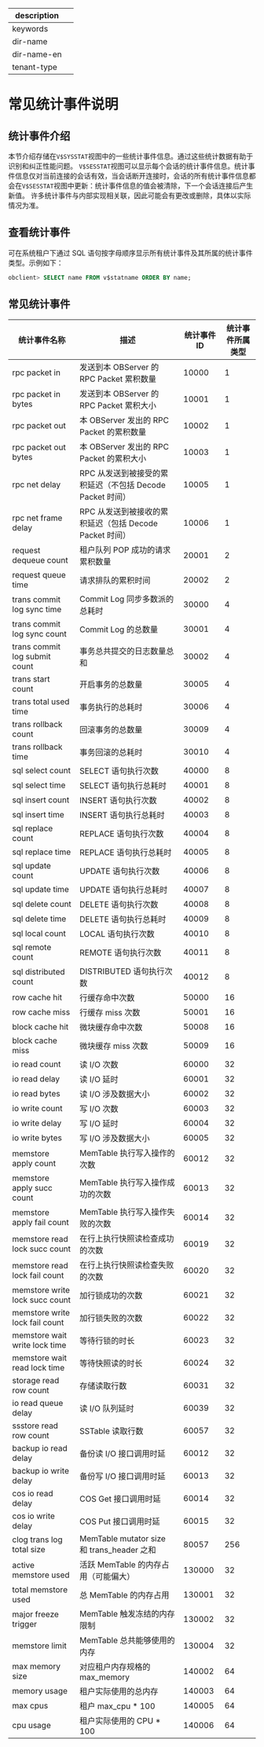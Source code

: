 |description||
|---|---|
|keywords||
|dir-name||
|dir-name-en||
|tenant-type||

# 常见统计事件说明

## 统计事件介绍

本节介绍存储在`V$SYSSTAT`视图中的一些统计事件信息。通过这些统计数据有助于识别和纠正性能问题。
`V$SESSTAT`视图可以显示每个会话的统计事件信息。统计事件信息仅对当前连接的会话有效，当会话断开连接时，会话的所有统计事件信息都会在`V$SESSTAT`视图中更新：统计事件信息的值会被清除，下一个会话连接后产生新值。
许多统计事件与内部实现相关联，因此可能会有更改或删除，具体以实际情况为准。

## 查看统计事件

可在系统租户下通过 SQL 语句按字母顺序显示所有统计事件及其所属的统计事件类型。示例如下：

```sql
obclient> SELECT name FROM v$statname ORDER BY name;
```

## 常见统计事件

| 统计事件名称 | 描述 | 统计事件 ID | 统计事件所属类型 |
| --- | --- | --- | --- |
| rpc packet in | 发送到本 OBServer 的 RPC Packet 累积数量 | 10000 | 1 |
| rpc packet in bytes | 发送到本 OBServer 的 RPC Packet 累积大小 | 10001 | 1 |
| rpc packet out | 本 OBServer 发出的 RPC Packet 的累积数量 | 10002 | 1 |
| rpc packet out bytes | 本 OBServer 发出的 RPC Packet 的累积大小 | 10003 | 1 |
| rpc net delay | RPC 从发送到被接受的累积延迟（不包括 Decode Packet 时间） | 10005 | 1 |
| rpc net frame delay | RPC 从发送到被接收的累积延迟（包括 Decode Packet 时间） | 10006 | 1 |
| request dequeue count | 租户队列 POP 成功的请求累积数量 | 20001 | 2 |
| request queue time | 请求排队的累积时间 | 20002 | 2 |
| trans commit log sync time | Commit Log 同步多数派的总耗时 | 30000 | 4 |
| trans commit log sync count | Commit Log 的总数量 | 30001 | 4 |
| trans commit log submit count | 事务总共提交的日志数量总和 | 30002 | 4 |
| trans start count | 开启事务的总数量 | 30005 | 4 |
| trans total used time | 事务执行的总耗时 | 30006 | 4 |
| trans rollback count | 回滚事务的总数量 | 30009 | 4 |
| trans rollback time | 事务回滚的总耗时 | 30010 | 4 |
| sql select count | SELECT 语句执行次数 | 40000 | 8 |
| sql select time | SELECT 语句执行总耗时 | 40001 | 8 |
| sql insert count | INSERT 语句执行次数 | 40002 | 8 |
| sql insert time | INSERT 语句执行总耗时 | 40003 | 8 |
| sql replace count | REPLACE 语句执行次数 | 40004 | 8 |
| sql replace time | REPLACE 语句执行总耗时 | 40005 | 8 |
| sql update count | UPDATE 语句执行次数 | 40006 | 8 |
| sql update time | UPDATE 语句执行总耗时 | 40007 | 8 |
| sql delete count | DELETE 语句执行次数 | 40008 | 8 |
| sql delete time | DELETE 语句执行总耗时 | 40009 | 8 |
| sql local count | LOCAL 语句执行次数 | 40010 | 8 |
| sql remote count | REMOTE 语句执行次数 | 40011 | 8 |
| sql distributed count | DISTRIBUTED 语句执行次数 | 40012 | 8 |
| row cache hit | 行缓存命中次数 | 50000 | 16 |
| row cache miss | 行缓存 miss 次数 | 50001 | 16 |
| block cache hit | 微块缓存命中次数 | 50008 | 16 |
| block cache miss | 微块缓存 miss 次数 | 50009 | 16 |
| io read count | 读 I/O 次数 | 60000 | 32 |
| io read delay | 读 I/O 延时 | 60001 | 32 |
| io read bytes | 读 I/O 涉及数据大小 | 60002 | 32 |
| io write count | 写 I/O 次数 | 60003 | 32 |
| io write delay | 写 I/O 延时 | 60004 | 32 |
| io write bytes | 写 I/O 涉及数据大小 | 60005 | 32 |
| memstore apply count | MemTable 执行写入操作的次数 | 60012 | 32 |
| memstore apply succ count | MemTable 执行写入操作成功的次数 | 60013 | 32 |
| memstore apply fail count | MemTable 执行写入操作失败的次数 | 60014 | 32 |
| memstore read lock succ count | 在行上执行快照读检查成功的次数 | 60019 | 32 |
| memstore read lock fail count | 在行上执行快照读检查失败的次数 | 60020 | 32 |
| memstore write lock succ count | 加行锁成功的次数 | 60021 | 32 |
| memstore write lock fail count | 加行锁失败的次数 | 60022 | 32 |
| memstore wait write lock time | 等待行锁的时长 | 60023 | 32 |
| memstore wait read lock time | 等待快照读的时长 | 60024 | 32 |
| storage read row count | 存储读取行数 | 60031 | 32 |
| io read queue delay | 读 I/O 队列延时 | 60039 | 32 |
| ssstore read row count | SSTable 读取行数 | 60057 | 32 |
| backup io read delay | 备份读 I/O 接口调用时延 | 60012 | 32 |
| backup io write delay | 备份写 I/O 接口调用时延 | 60013 | 32 |
| cos io read delay | COS Get 接口调用时延 | 60014 | 32 |
| cos io write delay | COS Put 接口调用时延 | 60015 | 32 |
| clog trans log total size | MemTable mutator size 和 trans_header 之和 | 80057 | 256 |
| active memstore used | 活跃 MemTable 的内存占用（可能偏大） | 130000 | 32 |
| total memstore used | 总 MemTable 的内存占用 | 130001 | 32 |
| major freeze trigger | MemTable 触发冻结的内存限制 | 130002 | 32 |
| memstore limit | MemTable 总共能够使用的内存 | 130004 | 32 |
| max memory size | 对应租户内存规格的 max_memory | 140002 | 64 |
| memory usage | 租户实际使用的总内存 | 140003 | 64 |
| max cpus | 租户 max_cpu * 100 | 140005 | 64 |
| cpu usage | 租户实际使用的 CPU * 100 | 140006 | 64 |
